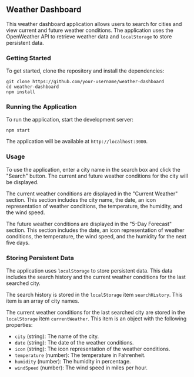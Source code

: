  ## Weather Dashboard

This weather dashboard application allows users to search for cities and view current and future weather conditions. The application uses the OpenWeather API to retrieve weather data and `localStorage` to store persistent data.

### Getting Started

To get started, clone the repository and install the dependencies:

```
git clone https://github.com/your-username/weather-dashboard
cd weather-dashboard
npm install
```

### Running the Application

To run the application, start the development server:

```
npm start
```

The application will be available at `http://localhost:3000`.

### Usage

To use the application, enter a city name in the search box and click the "Search" button. The current and future weather conditions for the city will be displayed.

The current weather conditions are displayed in the "Current Weather" section. This section includes the city name, the date, an icon representation of weather conditions, the temperature, the humidity, and the wind speed.

The future weather conditions are displayed in the "5-Day Forecast" section. This section includes the date, an icon representation of weather conditions, the temperature, the wind speed, and the humidity for the next five days.

### Storing Persistent Data

The application uses `localStorage` to store persistent data. This data includes the search history and the current weather conditions for the last searched city.

The search history is stored in the `localStorage` item `searchHistory`. This item is an array of city names.

The current weather conditions for the last searched city are stored in the `localStorage` item `currentWeather`. This item is an object with the following properties:

* `city` (string): The name of the city.
* `date` (string): The date of the weather conditions.
* `icon` (string): The icon representation of the weather conditions.
* `temperature` (number): The temperature in Fahrenheit.
* `humidity` (number): The humidity in percentage.
* `windSpeed` (number): The wind speed in miles per hour.

